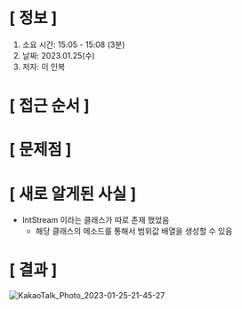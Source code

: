 # **[ 정보 ]**
1. 소요 시간: 15:05 - 15:08 (3분)
2. 날짜: 2023.01.25(수)
3. 저자: 이 인복

# **[ 접근 순서 ]**

# **[ 문제점 ]**

# **[ 새로 알게된 사실 ]**
- IntStream 이라는 클래스가 따로 존재 했었음
    - 해당 클래스의 메소드를 통해서 범위값 배열을 생성할 수 있음
    
# **[ 결과 ]**
![KakaoTalk_Photo_2023-01-25-21-45-27](https://user-images.githubusercontent.com/59809278/214567326-45f19efa-0201-454a-96ce-c45cd7265974.png)

         
